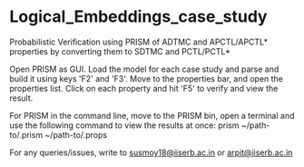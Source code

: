 # Logical_Embeddings_case_study
Probabilistic Verification using PRISM of ADTMC and APCTL/APCTL* properties by converting them to SDTMC and PCTL/PCTL*

Open PRISM as GUI. Load the model for each case study and parse and build it using keys 'F2' and 'F3'. Move to the properties bar, and open the properties list. Click on each property and hit 'F5' to verify and view the result.

For PRISM in the command line, move to the PRISM bin, open a terminal and use the following command to view the results at once: 
prism ~/path-to/<file-name>.prism ~/path-to/<property-file>.props

For any queries/issues, write to susmoy18@iiserb.ac.in or arpit@iiserb.ac.in
